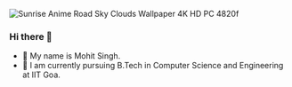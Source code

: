 ![Sunrise Anime Road Sky Clouds Wallpaper 4K HD PC 4820f](https://github.com/MohitSinghDhakad/MohitSinghDhakad/assets/104711950/511ae9b8-6cf1-495a-b366-f692bf6be2ae)
<br>

### Hi there 👋 
- 🙂 My name is Mohit Singh.<br>
- 🌱 I am currently pursuing B.Tech in Computer Science and Engineering at IIT Goa.<br>




<!--
**MohitSinghDhakad/MohitSinghDhakad** is a ✨ _special_ ✨ repository because its `README.md` (this file) appears on your GitHub profile.

Here are some ideas to get you started:

- 🔭 I’m currently working on ...
- 🌱 I’m currently learning ...
- 👯 I’m looking to collaborate on ...
- 🤔 I’m looking for help with ...
- 💬 Ask me about ...
- 📫 How to reach me: ...
- 😄 Pronouns: ...
- ⚡ Fun fact: ...
-->
